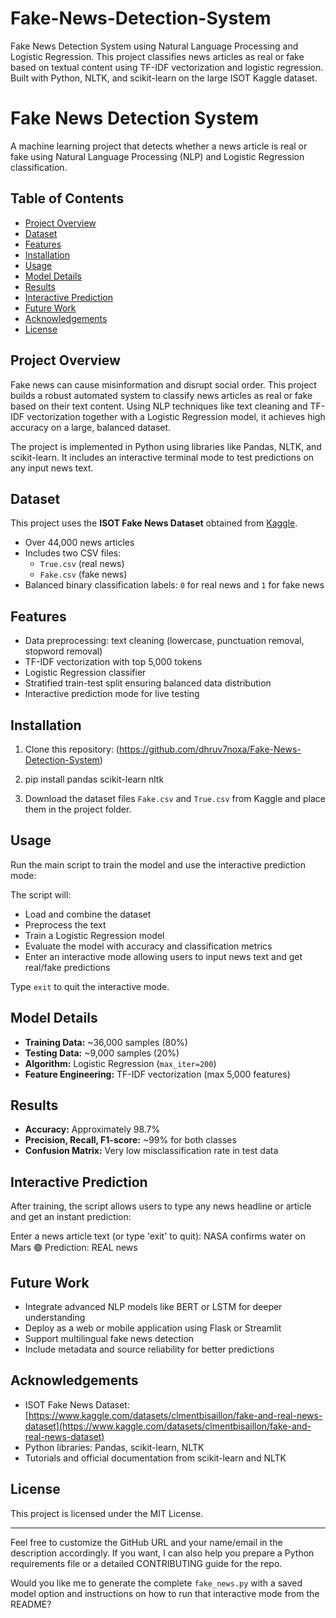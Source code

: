 # Fake-News-Detection-System
Fake News Detection System using Natural Language Processing and Logistic Regression. This project classifies news articles as real or fake based on textual content using TF-IDF vectorization and logistic regression. Built with Python, NLTK, and scikit-learn on the large ISOT Kaggle dataset.

# Fake News Detection System

A machine learning project that detects whether a news article is real or fake using Natural Language Processing (NLP) and Logistic Regression classification.

## Table of Contents
- [Project Overview](#project-overview)
- [Dataset](#dataset)
- [Features](#features)
- [Installation](#installation)
- [Usage](#usage)
- [Model Details](#model-details)
- [Results](#results)
- [Interactive Prediction](#interactive-prediction)
- [Future Work](#future-work)
- [Acknowledgements](#acknowledgements)
- [License](#license)

## Project Overview
Fake news can cause misinformation and disrupt social order. This project builds a robust automated system to classify news articles as real or fake based on their text content. Using NLP techniques like text cleaning and TF-IDF vectorization together with a Logistic Regression model, it achieves high accuracy on a large, balanced dataset.

The project is implemented in Python using libraries like Pandas, NLTK, and scikit-learn. It includes an interactive terminal mode to test predictions on any input news text.

## Dataset
This project uses the **ISOT Fake News Dataset** obtained from [Kaggle](https://www.kaggle.com/datasets/clmentbisaillon/fake-and-real-news-dataset).  
- Over 44,000 news articles  
- Includes two CSV files:
  - `True.csv` (real news)  
  - `Fake.csv` (fake news)  
- Balanced binary classification labels: `0` for real news and `1` for fake news

## Features
- Data preprocessing: text cleaning (lowercase, punctuation removal, stopword removal)  
- TF-IDF vectorization with top 5,000 tokens  
- Logistic Regression classifier  
- Stratified train-test split ensuring balanced data distribution  
- Interactive prediction mode for live testing  

## Installation
1. Clone this repository:
   (https://github.com/dhruv7noxa/Fake-News-Detection-System)

2. pip install pandas scikit-learn nltk


3. Download the dataset files `Fake.csv` and `True.csv` from Kaggle and place them in the project folder.

## Usage

Run the main script to train the model and use the interactive prediction mode:


The script will:

- Load and combine the dataset  
- Preprocess the text  
- Train a Logistic Regression model  
- Evaluate the model with accuracy and classification metrics  
- Enter an interactive mode allowing users to input news text and get real/fake predictions

Type `exit` to quit the interactive mode.

## Model Details

- **Training Data:** ~36,000 samples (80%)  
- **Testing Data:** ~9,000 samples (20%)  
- **Algorithm:** Logistic Regression (`max_iter=200`)  
- **Feature Engineering:** TF-IDF vectorization (max 5,000 features)  

## Results

- **Accuracy:** Approximately 98.7%  
- **Precision, Recall, F1-score:** ~99% for both classes  
- **Confusion Matrix:** Very low misclassification rate in test data  

## Interactive Prediction

After training, the script allows users to type any news headline or article and get an instant prediction:

Enter a news article text (or type 'exit' to quit): NASA confirms water on Mars
🟢 Prediction: REAL news


## Future Work

- Integrate advanced NLP models like BERT or LSTM for deeper understanding  
- Deploy as a web or mobile application using Flask or Streamlit  
- Support multilingual fake news detection  
- Include metadata and source reliability for better predictions  

## Acknowledgements

- ISOT Fake News Dataset: [https://www.kaggle.com/datasets/clmentbisaillon/fake-and-real-news-dataset](https://www.kaggle.com/datasets/clmentbisaillon/fake-and-real-news-dataset)  
- Python libraries: Pandas, scikit-learn, NLTK  
- Tutorials and official documentation from scikit-learn and NLTK  

## License

This project is licensed under the MIT License.

---

Feel free to customize the GitHub URL and your name/email in the description accordingly. If you want, I can also help you prepare a Python requirements file or a detailed CONTRIBUTING guide for the repo.

Would you like me to generate the complete `fake_news.py` with a saved model option and instructions on how to run that interactive mode from the README?


